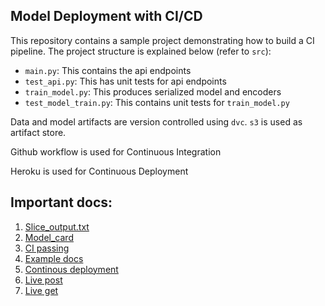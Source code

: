 ## Model Deployment with CI/CD

This repository contains a sample project demonstrating how to build a CI pipeline. The project structure is explained below (refer to `src`):

- `main.py`: This contains the api endpoints
- `test_api.py`: This has unit tests for api endpoints
- `train_model.py`: This produces serialized model and encoders
- `test_model_train.py`: This contains unit tests for `train_model.py`

Data and model artifacts are version controlled using `dvc`. `s3` is used as artifact store.

Github workflow is used for Continuous Integration

Heroku is used for Continuous Deployment

## Important docs:

1. [Slice_output.txt](./src/slice_output.txt)
2. [Model_card](./src/model_card.md)
3. [CI passing](./screenshots/continous_integration.png)
4. [Example docs](./screenshots/example.png)
5. [Continous deployment](./screenshots/continous_deployment.png)
6. [Live post](./screenshots/live_post.png)
7. [Live get](./screenshots/live_get.png)